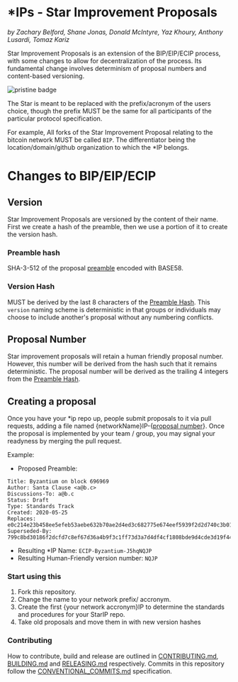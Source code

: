# \*IPs - Star Improvement Proposals
*by Zachary Belford, Shane Jonas, Donald McIntyre, Yaz Khoury, Anthony Lusardi, Tomaz Kariz*

Star Improvement Proposals is an extension of the BIP/EIP/ECIP process, with some changes to allow for decentralization of the process. Its fundamental change involves determinism of proposal numbers and content-based versioning. 

![pristine badge](https://img.shields.io/badge/pristine-%20reference-informational.svg?style=flat?link=http://left&link=http://github.com/etclabscore/pristine)

The Star is meant to be replaced with the prefix/acronym of the users choice, though the prefix MUST be the same for all participants of the particular protocol specification.

For example, All forks of the Star Improvement Proposal relating to the bitcoin network MUST be called `BIP`. The differentiator being the location/domain/github organization to which the \*IP belongs.

# Changes to BIP/EIP/ECIP
## Version
Star Improvement Proposals are versioned by the content of their name. First we create a hash of the preamble, then we use a portion of it to create the version hash.

### Preamble hash
SHA-3-512 of the proposal [preamble](https://github.com/ethereumclassic/ECIPs/blob/master/ECIP-1.sample.md#what-is-an-ecip) encoded with BASE58.

### Version Hash
MUST be derived by the last 8 characters of the [Preamble Hash](#preamble-hash). This `version` naming scheme is deterministic in that groups or individuals may choose to include another's proposal without any numbering conflicts.

## Proposal Number
Star improvement proposals will retain a human friendly proposal number. However, this number will be derived from the hash such that it remains deterministic. The proposal number will be derived as the trailing 4 integers from the [Preamble Hash](#preamble-hash).

## Creating a proposal
Once you have your \*ip repo up, people submit proposals to it via pull requests, adding a file named {networkName}IP-{[proposal number](#proposal-number)}. Once the proposal is implemented by your team / group, you may signal your readyness by merging the pull request.

Example:

- Proposed Preamble:
```
Title: Byzantium on block 696969
Author: Santa Clause <a@b.c>
Discussions-To: a@b.c
Status: Draft
Type: Standards Track
Created: 2020-05-25
Replaces: e0c214e23b458ee5efeb53aebe632b70ae2d4ed3c682775e674eef5939f2d2d740c3b0199d40d08bb1b943862b27f0d8977fd43d0cde711d02d3a3b1b9616b8a
Superseded-By: 799c8bd30186f2dcfd7c8ef67d36a4b9f3c1ff73d3a7d4df4cf1808bde9d4cde3d19f441425782b3d1465757520af51ffa93eccb25f9074dc304226f81ebd96c
```
- Resulting \*IP Name: `ECIP-Byzantium-J5hqNQJP`
- Resulting Human-Friendly version number: `NQJP`


### Start using this
1. Fork _this_ repository.
2. Change the name to your network prefix/ accronym.
3. Create the first {your network accronym}IP to determine the standards and procedures for your StarIP repo.
4. Take old proposals and move them in with new version hashes

### Contributing

How to contribute, build and release are outlined in [CONTRIBUTING.md](CONTRIBUTING.md), [BUILDING.md](BUILDING.md) and [RELEASING.md](RELEASING.md) respectively. Commits in this repository follow the [CONVENTIONAL_COMMITS.md](CONVENTIONAL_COMMITS.md) specification.
